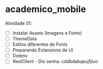 # academico_mobile

Atividade 01:
 - [ ] Instalar Assets (Imagens e Fonts)
 - [ ] ThemeData
 - [ ] Estilos diferentes de Fonts
 - [ ] Preparando Extensions de UI
 - [ ] Dotenv
 - [ ] RestClient - Dio
 senha: cddbdabqeujfjluo